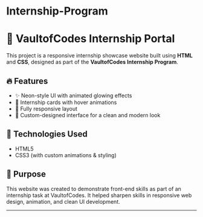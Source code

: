 # Internship-Program
# 💼 VaultofCodes Internship Portal

This project is a responsive internship showcase website built using **HTML** and **CSS**, designed as part of the **VaultofCodes Internship Program**.

## 🔥 Features

- ✨ Neon-style UI with animated glowing effects
- 🎯 Internship cards with hover animations
- 📱 Fully responsive layout
- 🎨 Custom-designed interface for a clean and modern look

## 🚀 Technologies Used
- HTML5
- CSS3 (with custom animations & styling)

## 📌 Purpose
This website was created to demonstrate front-end skills as part of an internship task at VaultofCodes. It helped sharpen skills in responsive web design, animation, and clean UI development.

---
